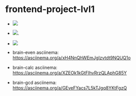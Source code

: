 # frontend-project-lvl1
- <a href="https://codeclimate.com/github/Taratonof/frontend-project-lvl1/maintainability"><img src="https://api.codeclimate.com/v1/badges/44c55e37560c8d84da94/maintainability" /></a>

- <a href="https://codeclimate.com/github/Taratonof/frontend-project-lvl1/test_coverage"><img src="https://api.codeclimate.com/v1/badges/44c55e37560c8d84da94/test_coverage" /></a>.

- <a href="https://travis-ci.org/Taratonof/frontend-project-lvl1"><img src="https://travis-ci.org/Taratonof/frontend-project-lvl1.svg?branch=master" /></a>

- brain-even asciinema: https://asciinema.org/a/xH4NnQhWEmJgIzvtdt9NQUQ1o
- brain-calc asciinema: https://asciinema.org/a/XZEOk1kGtFlhvRrzQLAphG85Y
- brain-gcd asciinema: https://asciinema.org/a/GEveFYacs7L5kTJgq8YKtFgzQ




